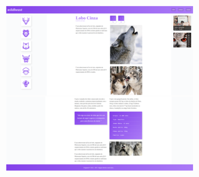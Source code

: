 <img src="../screenshots/wildbeast1.png" alt="Projeto FlexBlog" width="500">
<img src="../screenshots/wildbeast2.png" alt="Projeto FlexBlog" width="500">
